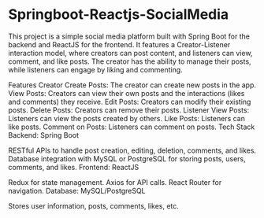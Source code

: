 # Springboot-Reactjs-SocialMedia

This project is a simple social media platform built with Spring Boot for the backend and ReactJS for the frontend. It features a Creator-Listener interaction model, where creators can post content, and listeners can view, comment, and like posts. The creator has the ability to manage their posts, while listeners can engage by liking and commenting.

Features
Creator
Create Posts: The creator can create new posts in the app.
View Posts: Creators can view their own posts and the interactions (likes and comments) they receive.
Edit Posts: Creators can modify their existing posts.
Delete Posts: Creators can remove their posts.
Listener
View Posts: Listeners can view the posts created by others.
Like Posts: Listeners can like posts.
Comment on Posts: Listeners can comment on posts.
Tech Stack
Backend: Spring Boot

RESTful APIs to handle post creation, editing, deletion, comments, and likes.
Database integration with MySQL or PostgreSQL for storing posts, users, comments, and likes.
Frontend: ReactJS

Redux for state management.
Axios for API calls.
React Router for navigation.
Database: MySQL/PostgreSQL

Stores user information, posts, comments, likes, etc.

